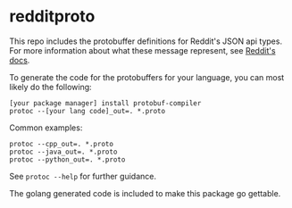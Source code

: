 # redditproto

This repo includes the protobuffer definitions for Reddit's JSON api types. For
more information about what these message represent, see
[Reddit's docs](https://github.com/reddit/reddit/wiki/JSON).

To generate the code for the protobuffers for your language, you can most likely
do the following:

    [your package manager] install protobuf-compiler
    protoc --[your lang code]_out=. *.proto

Common examples:

    protoc --cpp_out=. *.proto
    protoc --java_out=. *.proto
    protoc --python_out=. *.proto

See ````protoc --help```` for further guidance.

The golang generated code is included to make this package go gettable.
